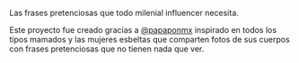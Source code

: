 Las frases pretenciosas que todo milenial influencer necesita.

Este proyecto fue creado gracias a [@papaponmx](https://instagram.com/papaponmx) inspirado en todos los tipos mamados y las mujeres esbeltas que comparten fotos de sus cuerpos con frases pretenciosas que no tienen nada que ver.
